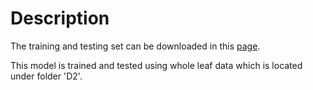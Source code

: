 # Description

The training and testing set can be downloaded in this [page](http://web.fsktm.um.edu.my/~cschan/downloads_MKLeaf_dataset.html).

This model is trained and tested using whole leaf data which is located under folder 'D2'.


 
